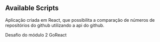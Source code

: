 ## Available Scripts

Aplicação criada em React, que possibilita a comparação de números de repositórios do github utilizando a api do github.

Desafio do módulo 2 GoReact
